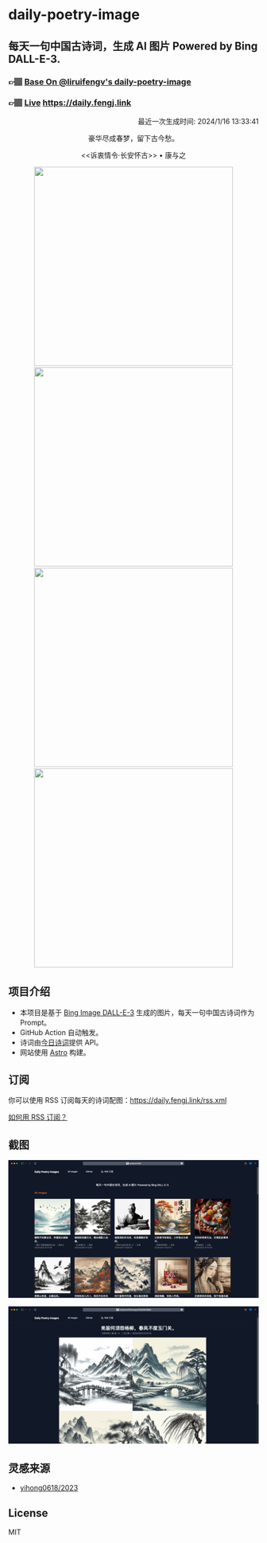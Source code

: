 
# daily-poetry-image

## 每天一句中国古诗词，生成 AI 图片 Powered by Bing DALL-E-3.

### 👉🏽 [Base On @liruifengv's daily-poetry-image](https://github.com/liruifengv/daily-poetry-image)

### 👉🏽 [Live](https://daily.fengj.link) https://daily.fengj.link

<p align="right">
  最近一次生成时间: 2024/1/16 13:33:41
</p>
<p align="center">
豪华尽成春梦，留下古今愁。
</p>
<p align="center">
<<诉衷情令·长安怀古>> • 康与之
</p>
<p align="center">
<img src="https://tse2.mm.bing.net/th/id/OIG.X6JSqcVRRCkRuCd94BHf" height="400" width="400" />
<img src="https://tse2.mm.bing.net/th/id/OIG.GWLH.YzjM20bbcqDgMxR" height="400" width="400" />
<img src="https://tse3.mm.bing.net/th/id/OIG.MBS8xxkZNJQ1qJNAN1Ji" height="400" width="400" />
<img src="https://tse3.mm.bing.net/th/id/OIG.rOUfhB.P06SxoLUqtoI7" height="400" width="400" />
</p>

## 项目介绍

-   本项目是基于 [Bing Image DALL-E-3](https://www.bing.com/images/create) 生成的图片，每天一句中国古诗词作为 Prompt。
-   GitHub Action 自动触发。
-   诗词由[今日诗词](https://www.jinrishici.com/)提供 API。
-   网站使用 [Astro](https://astro.build) 构建。

## 订阅

你可以使用 RSS 订阅每天的诗词配图：https://daily.fengj.link/rss.xml

[如何用 RSS 订阅？](https://zhuanlan.zhihu.com/p/55026716)

## 截图

![图片列表](./screenshots/Snipaste_2023-12-28_21-00-26.png)

![图片详情](./screenshots/Snipaste_2023-12-28_21-00-53.png)

## 灵感来源

-   [yihong0618/2023](https://github.com/yihong0618/2023)

## License

MIT
